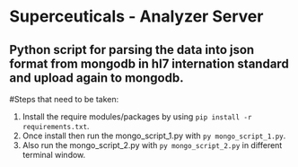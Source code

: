 # Superceuticals - Analyzer Server 

<h2>Python script for parsing the data into json format from mongodb in hl7 internation standard and upload again to mongodb.</h2>
 
 #Steps that need to be taken:
 1. Install the require modules/packages by using ```pip install -r requirements.txt```.
 2. Once install then run the mongo_script_1.py with ```py mongo_script_1.py```.
 3. Also run the mongo_script_2.py with ```py mongo_script_2.py``` in different terminal window.
